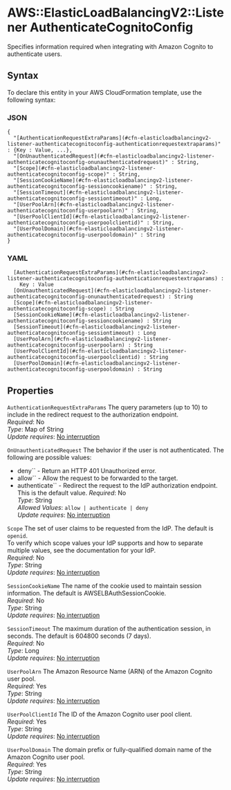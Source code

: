 # AWS::ElasticLoadBalancingV2::Listener AuthenticateCognitoConfig<a name="aws-properties-elasticloadbalancingv2-listener-authenticatecognitoconfig"></a>

Specifies information required when integrating with Amazon Cognito to authenticate users\.

## Syntax<a name="aws-properties-elasticloadbalancingv2-listener-authenticatecognitoconfig-syntax"></a>

To declare this entity in your AWS CloudFormation template, use the following syntax:

### JSON<a name="aws-properties-elasticloadbalancingv2-listener-authenticatecognitoconfig-syntax.json"></a>

```
{
  "[AuthenticationRequestExtraParams](#cfn-elasticloadbalancingv2-listener-authenticatecognitoconfig-authenticationrequestextraparams)" : {Key : Value, ...},
  "[OnUnauthenticatedRequest](#cfn-elasticloadbalancingv2-listener-authenticatecognitoconfig-onunauthenticatedrequest)" : String,
  "[Scope](#cfn-elasticloadbalancingv2-listener-authenticatecognitoconfig-scope)" : String,
  "[SessionCookieName](#cfn-elasticloadbalancingv2-listener-authenticatecognitoconfig-sessioncookiename)" : String,
  "[SessionTimeout](#cfn-elasticloadbalancingv2-listener-authenticatecognitoconfig-sessiontimeout)" : Long,
  "[UserPoolArn](#cfn-elasticloadbalancingv2-listener-authenticatecognitoconfig-userpoolarn)" : String,
  "[UserPoolClientId](#cfn-elasticloadbalancingv2-listener-authenticatecognitoconfig-userpoolclientid)" : String,
  "[UserPoolDomain](#cfn-elasticloadbalancingv2-listener-authenticatecognitoconfig-userpooldomain)" : String
}
```

### YAML<a name="aws-properties-elasticloadbalancingv2-listener-authenticatecognitoconfig-syntax.yaml"></a>

```
﻿  [AuthenticationRequestExtraParams](#cfn-elasticloadbalancingv2-listener-authenticatecognitoconfig-authenticationrequestextraparams) : 
    Key : Value
﻿  [OnUnauthenticatedRequest](#cfn-elasticloadbalancingv2-listener-authenticatecognitoconfig-onunauthenticatedrequest) : String
﻿  [Scope](#cfn-elasticloadbalancingv2-listener-authenticatecognitoconfig-scope) : String
﻿  [SessionCookieName](#cfn-elasticloadbalancingv2-listener-authenticatecognitoconfig-sessioncookiename) : String
﻿  [SessionTimeout](#cfn-elasticloadbalancingv2-listener-authenticatecognitoconfig-sessiontimeout) : Long
﻿  [UserPoolArn](#cfn-elasticloadbalancingv2-listener-authenticatecognitoconfig-userpoolarn) : String
﻿  [UserPoolClientId](#cfn-elasticloadbalancingv2-listener-authenticatecognitoconfig-userpoolclientid) : String
﻿  [UserPoolDomain](#cfn-elasticloadbalancingv2-listener-authenticatecognitoconfig-userpooldomain) : String
```

## Properties<a name="aws-properties-elasticloadbalancingv2-listener-authenticatecognitoconfig-properties"></a>

`AuthenticationRequestExtraParams`  <a name="cfn-elasticloadbalancingv2-listener-authenticatecognitoconfig-authenticationrequestextraparams"></a>
The query parameters \(up to 10\) to include in the redirect request to the authorization endpoint\.  
*Required*: No  
*Type*: Map of String  
*Update requires*: [No interruption](https://docs.aws.amazon.com/AWSCloudFormation/latest/UserGuide/using-cfn-updating-stacks-update-behaviors.html#update-no-interrupt)

`OnUnauthenticatedRequest`  <a name="cfn-elasticloadbalancingv2-listener-authenticatecognitoconfig-onunauthenticatedrequest"></a>
The behavior if the user is not authenticated\. The following are possible values:  
+ deny`` \- Return an HTTP 401 Unauthorized error\.
+ allow`` \- Allow the request to be forwarded to the target\.
+ authenticate`` \- Redirect the request to the IdP authorization endpoint\. This is the default value\.
*Required*: No  
*Type*: String  
*Allowed Values*: `allow | authenticate | deny`  
*Update requires*: [No interruption](https://docs.aws.amazon.com/AWSCloudFormation/latest/UserGuide/using-cfn-updating-stacks-update-behaviors.html#update-no-interrupt)

`Scope`  <a name="cfn-elasticloadbalancingv2-listener-authenticatecognitoconfig-scope"></a>
The set of user claims to be requested from the IdP\. The default is `openid`\.  
To verify which scope values your IdP supports and how to separate multiple values, see the documentation for your IdP\.  
*Required*: No  
*Type*: String  
*Update requires*: [No interruption](https://docs.aws.amazon.com/AWSCloudFormation/latest/UserGuide/using-cfn-updating-stacks-update-behaviors.html#update-no-interrupt)

`SessionCookieName`  <a name="cfn-elasticloadbalancingv2-listener-authenticatecognitoconfig-sessioncookiename"></a>
The name of the cookie used to maintain session information\. The default is AWSELBAuthSessionCookie\.  
*Required*: No  
*Type*: String  
*Update requires*: [No interruption](https://docs.aws.amazon.com/AWSCloudFormation/latest/UserGuide/using-cfn-updating-stacks-update-behaviors.html#update-no-interrupt)

`SessionTimeout`  <a name="cfn-elasticloadbalancingv2-listener-authenticatecognitoconfig-sessiontimeout"></a>
The maximum duration of the authentication session, in seconds\. The default is 604800 seconds \(7 days\)\.  
*Required*: No  
*Type*: Long  
*Update requires*: [No interruption](https://docs.aws.amazon.com/AWSCloudFormation/latest/UserGuide/using-cfn-updating-stacks-update-behaviors.html#update-no-interrupt)

`UserPoolArn`  <a name="cfn-elasticloadbalancingv2-listener-authenticatecognitoconfig-userpoolarn"></a>
The Amazon Resource Name \(ARN\) of the Amazon Cognito user pool\.  
*Required*: Yes  
*Type*: String  
*Update requires*: [No interruption](https://docs.aws.amazon.com/AWSCloudFormation/latest/UserGuide/using-cfn-updating-stacks-update-behaviors.html#update-no-interrupt)

`UserPoolClientId`  <a name="cfn-elasticloadbalancingv2-listener-authenticatecognitoconfig-userpoolclientid"></a>
The ID of the Amazon Cognito user pool client\.  
*Required*: Yes  
*Type*: String  
*Update requires*: [No interruption](https://docs.aws.amazon.com/AWSCloudFormation/latest/UserGuide/using-cfn-updating-stacks-update-behaviors.html#update-no-interrupt)

`UserPoolDomain`  <a name="cfn-elasticloadbalancingv2-listener-authenticatecognitoconfig-userpooldomain"></a>
The domain prefix or fully\-qualified domain name of the Amazon Cognito user pool\.  
*Required*: Yes  
*Type*: String  
*Update requires*: [No interruption](https://docs.aws.amazon.com/AWSCloudFormation/latest/UserGuide/using-cfn-updating-stacks-update-behaviors.html#update-no-interrupt)